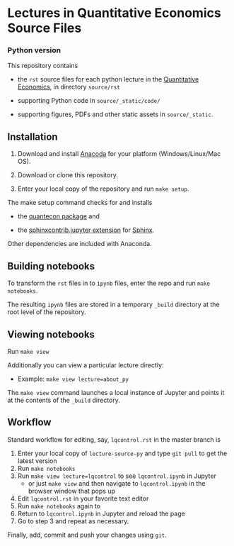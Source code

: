 
# Lectures in Quantitative Economics Source Files 

### Python version

This repository contains 

* the `rst` source files for each python lecture in the [Quantitative Economics](https://lectures.quantecon.org/), in directory `source/rst`

* supporting Python code in `source/_static/code/`

* supporting figures, PDFs and other static assets in `source/_static`.


## Installation

1) Download and install [Anacoda](https://www.anaconda.com/distribution/) for your platform (Windows/Linux/Mac OS).

2) Download or clone this repository.

3) Enter your local copy of the repository and run `make setup`.

The make setup command checks for and installs 

* the [quantecon package](https://pypi.org/project/quantecon/) and 

* the [sphinxcontrib.jupyter extension](https://pypi.org/project/sphinxcontrib-jupyter/) for [Sphinx](https://www.sphinx-doc.org/). 

Other dependencies are included with Anaconda.


## Building notebooks

To transform the `rst` files in to `ipynb` files, enter the repo and run `make notebooks`.

The resulting `ipynb` files are stored in a temporary `_build` directory at the root level of the repository.


## Viewing notebooks

Run `make view`

Additionally you can view a particular lecture directly:

* Example: `make view lecture=about_py`

The `make view` command launches a local instance of Jupyter and points it at
the contents of the `_build` directory.


## Workflow

Standard workflow for editing, say, `lqcontrol.rst` in the master branch is

1. Enter your local copy of `lecture-source-py` and type `git pull` to get the latest version
1. Run `make notebooks`
1. Run `make view lecture=lqcontrol` to see `lqcontrol.ipynb` in Jupyter
    * or just `make view` and then navigate to `lqcontrol.ipynb` in the browser window that pops up
1.  Edit `lqcontrol.rst` in your favorite text editor 
1. Run `make notebooks` again to 
1. Return to `lqcontrol.ipynb` in Jupyter and reload the page
1. Go to step 3 and repeat as necessary.

Finally, add, commit and push your changes using `git`.


